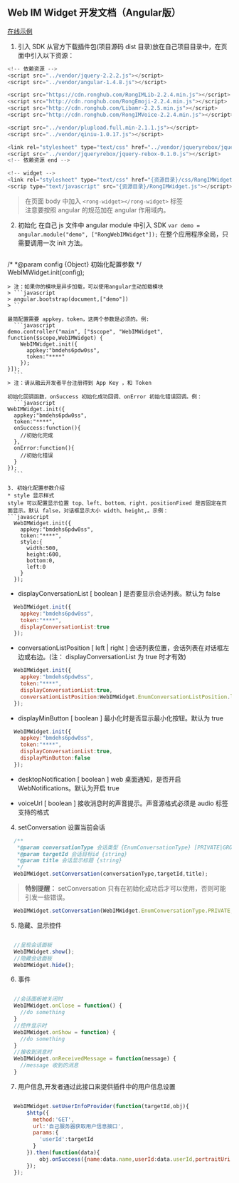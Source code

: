 ## Web IM Widget 开发文档（Angular版）
[在线示例](http://web.hitalk.im/widget/web/)  

1. 引入 SDK
从官方下载插件包(项目源码 dist 目录)放在自己项目目录中，在页面中引入以下资源：  
  ```javascript
  <!-- 依赖资源 -->
  <script src="../vendor/jquery-2.2.2.js"></script>
  <script src="../vendor/angular-1.4.8.js"></script>

  <script src="https://cdn.ronghub.com/RongIMLib-2.2.4.min.js"></script>
  <script src="http://cdn.ronghub.com/RongEmoji-2.2.4.min.js"></script>
  <script src="http://cdn.ronghub.com/Libamr-2.2.5.min.js"></script>
  <script src="http://cdn.ronghub.com/RongIMVoice-2.2.4.min.js"></script>

  <script src="../vendor/plupload.full.min-2.1.1.js"></script>
  <script src="../vendor/qiniu-1.0.17.js"></script>

  <link rel="stylesheet" type="text/css" href="../vendor/jqueryrebox/jquery-rebox-0.1.0.css"/>
  <script src="../vendor/jqueryrebox/jquery-rebox-0.1.0.js"></script>
  <!-- 依赖资源 end -->

  <!-- widget -->
  <link rel="stylesheet" type="text/css" href="{资源目录}/css/RongIMWidget.css"/>
  <scrip type="text/javascript" src="{资源目录}/RongIMWidget.js"></script>
  ``` 
> 在页面 body 中加入 `<rong-widget></rong-widget>` 标签  
> 注意要按照 angular 的规范加在 angular 作用域内。  

2. 初始化
在自己 js 文件中 angular module 中引入 SDK `var demo = angular.module("demo", ["RongWebIMWidget"]);`
在整个应用程序全局，只需要调用一次 init 方法。
	```javascript
  /*
   *@param config {Object} 初始化配置参数
   */  
  WebIMWidget.init(config);  
  ```
> 注：如果你的模块是异步加载，可以使用angular主动加载模块  
> ```javascript
> angular.bootstrap(document,["demo"])
> ```  

  最简配置需要 appkey，token，这两个参数是必须的。例:
	```javascript
  demo.controller("main", ["$scope", "WebIMWidget", function($scope,WebIMWidget) {
      WebIMWidget.init({
        appkey:"bmdehs6pdw0ss",
        token:"****"
      });
  }]);
	```
> 注：请从融云开发者平台注册得到 App Key ，和 Token

 初始化回调函数，onSuccess 初始化成功回调、onError 初始化错误回调。例：
	```javascript
  WebIMWidget.init({
    appkey:"bmdehs6pdw0ss",
    token:"****",
    onSuccess:function(){
      //初始化完成
    },
    onError:function(){
      //初始化错误
    }
  });
	```

3. 初始化配置参数介绍  
  * style 显示样式  
  style 可以配置显示位置 top、left、bottom、right，positionFixed 是否固定在页面显示。默认 false，对话框显示大小 width、height,。示例：  
  ```javascript
    WebIMWidget.init({
      appkey:"bmdehs6pdw0ss",
      token:"****",
      style:{
        width:500,
        height:600,
        bottom:0,
        left:0
      }
    });
  ```
  * displayConversationList [ boolean ] 是否要显示会话列表。默认为 false
  ```javascript
    WebIMWidget.init({
      appkey:"bmdehs6pdw0ss",
      token:"****",
      displayConversationList:true
    });
  ```
  * conversationListPosition [ left | right ] 会话列表位置，会话列表在对话框左边或右边。(注： displayConversationList 为 true 时才有效)
  ```javascript
    WebIMWidget.init({
      appkey:"bmdehs6pdw0ss",
      token:"****",
      displayConversationList:true,
      conversationListPosition:WebIMWidget.EnumConversationListPosition.left
    });
  ```
  * displayMinButton [ boolean ] 最小化时是否显示最小化按钮。默认为 true
  ```javascript
    WebIMWidget.init({
      appkey:"bmdehs6pdw0ss",
      token:"****",
      displayConversationList:true,
      displayMinButton:false
    });
  ```
  * desktopNotification [ boolean ] web 桌面通知，是否开启 WebNotifications。默认为开启 true  

  * voiceUrl [ boolean ] 接收消息时的声音提示。声音源格式必须是 audio 标签支持的格式  
4. setConversation 设置当前会话  
  ```javascript
    /**
     *@param conversationType 会话类型 {EnumConversationType} [PRIVATE|GROUP……]
     *@param targetId 会话目标id {string}
     *@param title 会话显示标题 {string}
     */
    WebIMWidget.setConversation(conversationType,targetId,title);
  ```
  >**特别提醒：** setConversation 只有在初始化成功后才可以使用，否则可能引发一些错误。

  ```javascript
    WebIMWidget.setConversation(WebIMWidget.EnumConversationType.PRIVATE,"x001","张三");
  ```  
5. 隐藏、显示控件  
  ```javascript  

  	//呈现会话面板
  	WebIMWidget.show();
  	//隐藏会话面板
  	WebIMWidget.hide();
  ```
6. 事件  
  ```javascript  

    //会话面板被关闭时
    WebIMWidget.onClose = function() {
      //do something
    }
    //控件显示时
    WebIMWidget.onShow = function) {
      //do something
    }
    //接收到消息时
    WebIMWidget.onReceivedMessage = function(message) {
      //message 收到的消息
    }
  ```
7. 用户信息,开发者通过此接口来提供插件中的用户信息设置   
```javascript  

  WebIMWidget.setUserInfoProvider(function(targetId,obj){
      $http({
        method:'GET',
        url:'自己服务器获取用户信息接口',
        params:{
          'userId':targetId
        }
      }).then(function(data){
          obj.onSuccess({name:data.name,userId:data.userId,portraitUri:data.portraitUri});
      });
  });
```

